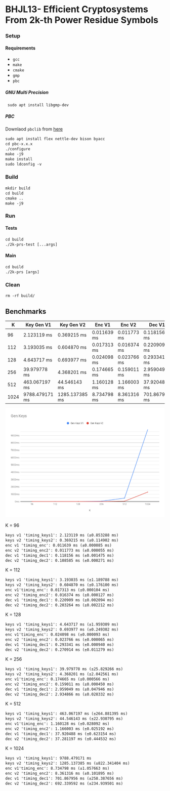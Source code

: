 # BHJL13- Efficient Cryptosystems From 2k-th Power Residue Symbols


### Setup

#### Requirements
- `gcc`
- `make`
- `cmake`
- `gmp`
- `pbc`
##### GNU Multi Precision
```shell script
 sudo apt install libgmp-dev
```

##### PBC

Downlaod `pbclib` from [here](https://crypto.stanford.edu/pbc/download.html)
```shell script
sudo apt install flex nettle-dev bison byacc
cd pbc-x.x.x
./configure
make -j9
make install
sudo ldconfig -v
```


### Build
```shell script
mkdir build
cd build
cmake ..
make -j9
```

### Run

#### Tests
```shell script
cd build
./2k-prs-test [...args]
```


#### Main
```shell script
cd build
./2k-prs [args]
```
### Clean

```shell script
rm -rf build/
```


## Benchmarks


| K    | Key Gen V1     | Key Gen V2      | Enc V1      | Enc V2      | Dec V1        | Dec V2        |
|------|----------------|-----------------|-------------|-------------|---------------|---------------|
| 96   | 2.123119 ms    | 0.369215 ms     | 0.011639 ms | 0.011773 ms | 0.118156 ms   | 0.108585 ms   |
| 112  | 3.193035 ms    | 0.604870 ms     | 0.017313 ms | 0.016374 ms | 0.220909 ms   | 0.203264 ms   |
| 128  | 4.643717 ms    | 0.693977 ms     | 0.024098 ms | 0.023766 ms | 0.293341 ms   | 0.270914 ms   |
| 256  | 39.979778 ms   | 4.368201 ms     | 0.174665 ms | 0.159011 ms | 2.959049 ms   | 2.934866 ms   |
| 512  | 463.067197 ms  | 44.546143 ms    | 1.160128 ms | 1.166003 ms | 37.920488 ms  | 37.281197 ms  |
| 1024 | 9788.479171 ms | 1285.137385 ms  | 8.734798 ms | 8.361316 ms | 701.867956 ms | 692.339592 ms |


![](benchmarks/Gen_Keys.png)

K = 96
```
keys v1 'timing_keys1': 2.123119 ms (±0.853288 ms)
keys v2 'timing_keys2': 0.369215 ms (±0.114902 ms)
enc v1 'timing_enc': 0.011639 ms (±0.000085 ms)
enc v2 'timing_enc2': 0.011773 ms (±0.000055 ms)
dec v1 'timing_dec1': 0.118156 ms (±0.001475 ms)
dec v2 'timing_dec2': 0.108585 ms (±0.000271 ms)
```

K = 112

```
keys v1 'timing_keys1': 3.193035 ms (±1.189788 ms)
keys v2 'timing_keys2': 0.604870 ms (±0.176100 ms)
enc v1'timing_enc': 0.017313 ms (±0.000104 ms)
enc v2 'timing_enc2': 0.016374 ms (±0.000127 ms)
dec v1 'timing_dec1': 0.220909 ms (±0.002094 ms)
dec v2 'timing_dec2': 0.203264 ms (±0.002212 ms)
```

K = 128
```
keys v1 'timing_keys1': 4.643717 ms (±1.959309 ms)
keys v2 'timing_keys2': 0.693977 ms (±0.249302 ms)
enc v1'timing_enc': 0.024098 ms (±0.000093 ms)
enc v2 'timing_enc2': 0.023766 ms (±0.000065 ms)
dec v1 'timing_dec1': 0.293341 ms (±0.000940 ms)
dec v2 'timing_dec2': 0.270914 ms (±0.011279 ms)
```

K = 256
```
keys v1 'timing_keys1': 39.979778 ms (±25.829266 ms)
keys v2 'timing_keys2': 4.368201 ms (±2.042561 ms)
enc v1'timing_enc': 0.174665 ms (±0.000566 ms)
enc v2 'timing_enc2': 0.159011 ms (±0.000450 ms)
dec v1 'timing_dec1': 2.959049 ms (±0.047946 ms)
dec v2 'timing_dec2': 2.934866 ms (±0.028332 ms)
```

K = 512
```
keys v1 'timing_keys1': 463.067197 ms (±264.881395 ms)
keys v2 'timing_keys2': 44.546143 ms (±22.930795 ms)
enc v1'timing_enc': 1.160128 ms (±0.028092 ms)
enc v2 'timing_enc2': 1.166003 ms (±0.025192 ms)
dec v1 'timing_dec1': 37.920488 ms (±0.623154 ms)
dec v2 'timing_dec2': 37.281197 ms (±0.444532 ms)
```

K = 1024
```
keys v1 'timing_keys1': 9788.479171 ms
keys v2 'timing_keys2': 1285.137385 ms (±822.341404 ms)
enc v1'timing_enc': 8.734798 ms (±1.057663 ms)
enc v2 'timing_enc2': 8.361316 ms (±0.101895 ms)
dec v1 'timing_dec1': 701.867956 ms (±258.387656 ms)
dec v2 'timing_dec2': 692.339592 ms (±234.939501 ms)
```